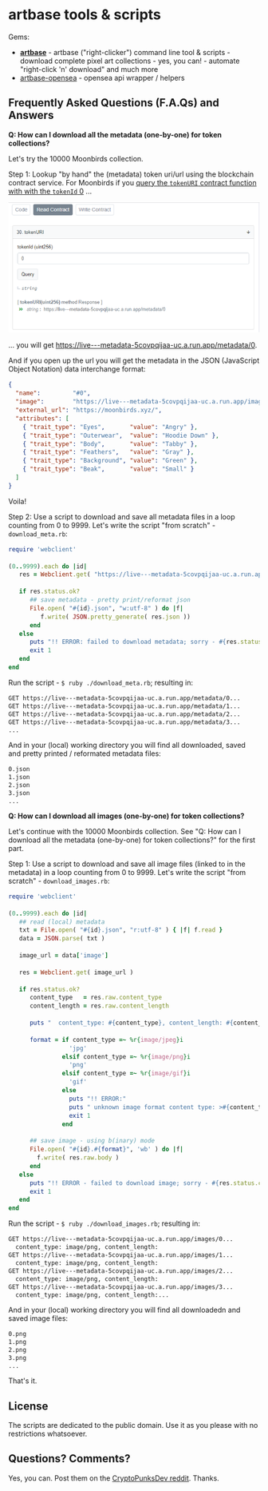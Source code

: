 # artbase tools & scripts


Gems:

- [**artbase**](artbase) - artbase ("right-clicker") command line tool & scripts - download complete pixel art collections - yes, you can! - automate "right-click 'n' download" and much more
- [artbase-opensea](artbase-opensea)  - opensea api wrapper / helpers





##  Frequently Asked Questions (F.A.Qs) and Answers

**Q: How can I download all the metadata (one-by-one) for token collections?**

Let's try the 10000 Moonbirds collection.

Step 1: Lookup "by hand" the (metadata) token uri/url using the blockchain contract service.   For Moonbirds if you [query the `tokenURI` contract function with
with the `tokenId` 0](https://etherscan.io/address/0x23581767a106ae21c074b2276d25e5c3e136a68b#readContract) ...

![](i/etherscan-moonbirds-tokenuri.png)


... you will get
<https://live---metadata-5covpqijaa-uc.a.run.app/metadata/0>.

And if you open up the url you will get
the metadata in the JSON (JavaScript Object Notation)
data interchange format:


```json
{
  "name":         "#0",
  "image":        "https://live---metadata-5covpqijaa-uc.a.run.app/images/0",
  "external_url": "https://moonbirds.xyz/",
  "attributes": [
    { "trait_type": "Eyes",       "value": "Angry" },
    { "trait_type": "Outerwear",  "value": "Hoodie Down" },
    { "trait_type": "Body",       "value": "Tabby" },
    { "trait_type": "Feathers",   "value": "Gray" },
    { "trait_type": "Background", "value": "Green" },
    { "trait_type": "Beak",       "value": "Small" }
  ]
}
```

Voila!

Step 2:  Use a script to download and save all metadata files
in a loop counting from 0 to 9999.
Let's write the script "from scratch" - `download_meta.rb`:

```ruby
require 'webclient'

(0..9999).each do |id|
   res = Webclient.get( "https://live---metadata-5covpqijaa-uc.a.run.app/metadata/#{id}")

   if res.status.ok?
      ## save metadata - pretty print/reformat json
      File.open( "#{id}.json", "w:utf-8" ) do |f|
         f.write( JSON.pretty_generate( res.json ))
      end
   else
      puts "!! ERROR: failed to download metadata; sorry - #{res.status.code} #{res.status.message}"
      exit 1
   end
end
```

Run the script - `$ ruby ./download_meta.rb`; resulting in:

```
GET https://live---metadata-5covpqijaa-uc.a.run.app/metadata/0...
GET https://live---metadata-5covpqijaa-uc.a.run.app/metadata/1...
GET https://live---metadata-5covpqijaa-uc.a.run.app/metadata/2...
GET https://live---metadata-5covpqijaa-uc.a.run.app/metadata/3...
...
```

And in your (local) working directory you will find all downloaded, saved and pretty printed / reformated
metadata files:

```
0.json
1.json
2.json
3.json
...
```


**Q: How can I download all images (one-by-one) for token collections?**

Let's continue with the 10000 Moonbirds collection.
See "Q: How can I download all the metadata (one-by-one) for token collections?" for the first part.

Step 1:  Use a script to download and save all image files
(linked to in the metadata) in a loop counting from 0 to 9999.
Let's write the script "from scratch" - `download_images.rb`:


```ruby
require 'webclient'

(0..9999).each do |id|
   ## read (local) metadata
   txt = File.open( "#{id}.json", "r:utf-8" ) { |f| f.read }
   data = JSON.parse( txt )

   image_url = data['image']

   res = Webclient.get( image_url )

   if res.status.ok?
      content_type   = res.raw.content_type
      content_length = res.raw.content_length

      puts "  content_type: #{content_type}, content_length: #{content_length}"

      format = if content_type =~ %r{image/jpeg}i
                 'jpg'
               elsif content_type =~ %r{image/png}i
                 'png'
               elsif content_type =~ %r{image/gif}i
                 'gif'
               else
                 puts "!! ERROR:"
                 puts " unknown image format content type: >#{content_type}<"
                 exit 1
               end

      ## save image - using b(inary) mode
      File.open( "#{id}.#{format}", 'wb' ) do |f|
        f.write( res.raw.body )
      end
   else
      puts "!! ERROR - failed to download image; sorry - #{res.status.code} #{res.status.message}"
      exit 1
   end
end
```

Run the script - `$ ruby ./download_images.rb`; resulting in:

```
GET https://live---metadata-5covpqijaa-uc.a.run.app/images/0...
  content_type: image/png, content_length:
GET https://live---metadata-5covpqijaa-uc.a.run.app/images/1...
  content_type: image/png, content_length:
GET https://live---metadata-5covpqijaa-uc.a.run.app/images/2...
  content_type: image/png, content_length:
GET https://live---metadata-5covpqijaa-uc.a.run.app/images/3...
  content_type: image/png, content_length:...
```

And in your (local) working directory you will find all downloadedn and saved
image files:

```
0.png
1.png
2.png
3.png
...
```

That's it.





## License

The scripts are dedicated to the public domain.
Use it as you please with no restrictions whatsoever.



## Questions? Comments?

Yes, you can. Post them on the [CryptoPunksDev reddit](https://old.reddit.com/r/CryptoPunksDev). Thanks.


